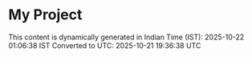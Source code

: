 # My Project

This content is dynamically generated in Indian Time (IST): 2025-10-22 01:06:38 IST
Converted to UTC: 2025-10-21 19:36:38 UTC
